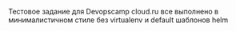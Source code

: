 Тестовое задание для Devopscamp cloud.ru
все выполнено в минималистичном стиле без virtualenv и default шаблонов helm

